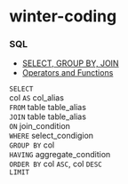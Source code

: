 # winter-coding

### SQL
- [SELECT, GROUP BY, JOIN](https://spring-slipper-6a7.notion.site/SELECT-GROUP-BY-JOIN-287ab2a704964c31b04628193b1425a4)
- [Operators and Functions](https://spring-slipper-6a7.notion.site/Operators-and-Functions-6fe89bf2dd024e879e2ec16849d457b7)

`SELECT`  
  col `AS` col_alias  
`FROM` table table_alias    
`JOIN` table table_alias  
  `ON` join_condition  
`WHERE` select_condigion  
`GROUP BY` col     
  `HAVING` aggregate_condition  
`ORDER BY` col `ASC`, col `DESC`  
`LIMIT`  


